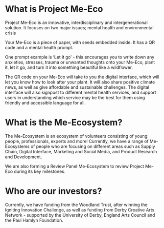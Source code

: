 # What is Project Me-Eco

Project Me-Eco is an innovative, interdisciplinary and intergenerational solution. It focuses on two major issues; mental health and environmental crisis

Your Me-Eco is a piece of paper, with seeds embedded inside. It has a QR code and a mental health prompt.

One prompt example is ‘Let it go’ - this encourages you to write down any anxieties, stresses, trauma or unwanted thoughts onto your Me-Eco, plant it, let it go, and turn it into something beautiful like a wildflower.

The QR code on your Me-Eco will take to you the digital interface, which will let you know how to look after your plant. It will also share positive climate news, as well as give affordable and sustainable challenges. The digital interface will also signpost to different mental health services, and support users in understanding which service may be the best for them using friendly and accessible language for all.

# What is the Me-Ecosystem?

The Me-Ecosystem is an ecosystem of volunteers consisting of young people, professionals, experts and more! Currently, we have a range of Me-Ecosystems of people who are focusing on different areas such as Supply Chain, Digital Interface, Marketing and Social Media, and Product Research and Development.

We are also forming a Review Panel Me-Ecosystem to review Project Me-Eco during its key milestones.

# Who are our investors?

Currently, we have funding from the Woodland Trust, after winning the Igniting Innovation Challenge, as well as funding from Derby Creative Arts Network - supported by the University of Derby, England Arts Council and the Paul Hamlyn Foundation.
